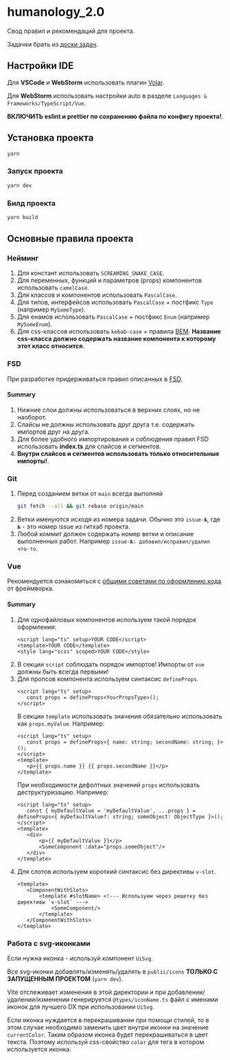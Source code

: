 # humanology_2.0

Свод правил и рекомендаций для проекта.

Задачки брать из [доски задач](https://github.com/users/ooonikpro/projects/6).

## Настройки IDE

Для **VSCode** и **WebStorm** использовать плагин [Volar](https://marketplace.visualstudio.com/items?itemName=Vue.volar).

Для **WebStorm** использовать настройки auto в разделе `Languages & Frameworks/TypeScript/Vue`.

**ВКЛЮЧИТЬ eslint и prettier по сохранению файла по конфигу проекта!**.

## Установка проекта

```sh
yarn
```

### Запуск проекта

```sh
yarn dev
```

### Билд проекта

```sh
yarn build
```

## Основные правила проекта

### Нейминг
1) Для констант использовать `SCREAMING_SNAKE_CASE`.
2) Для переменных, функций и параметров (props) компонентов использовать `camelCase`.
3) Для классов и компонентов использовать `PascalCase`.
4) Для типов, интерфейсов использовать `PascalCase` + постфикс `Type` (например `MySomeType`).
5) Для енамов использовать `PascalCase` + постфикс `Enum` (например `MySomeEnum`).
6) Для css-классов использовать `kebab-case` + правила [BEM](https://ru.bem.info/methodology/quick-start/). **Название css-класса должно содержать название компонента к которому этот класс относится.**

### FSD
При разработке придерживаться правил описанных в [FSD](https://feature-sliced.design/ru/docs/get-started/overview#concepts).
#### Summary
1) Нижние слои должны использоваться в верхних слоях, но не наоборот.
2) Слайсы не должны использовать друг друга т.е. содержать импортов друг на друга.
3) Для более удобного импортирования и соблюдения правил FSD использовать **index.ts** для слайсов и сегментов.
4) **Внутри слайсов и сегментов использовать только относительные импорты!**.

### Git
1) Перед созданием ветки от `main` всегда выполняй
    ```sh
    git fetch --all && git rebase origin/main
    ```
2) Ветки именуются исходя из номера задачи. Обычно это `issue-№`, где `№` - это номер issue из гитхаб проекта.
3) Любой коммит должен содержать номер ветки и описание выполненных работ. Например `issue-№: добавил/исправил/удалил что-то`.

### Vue
Рекомендуется ознакомиться с [общими советами по оформлению кода](https://ru.vuejs.org/style-guide/) от фреймворка.
#### Summary
1) Для однофайловых компонентов используем такой порядок оформления:
    ```vue
    <script lang="ts" setup>YOUR CODE</script>
    <template>YOUR CODE</template>
    <style lang="scss" scoped>YOUR CODE</style>
    ```
2) В секции `script` соблюдать порядок импортов! Импорты от `vue` должны быть всегда первыми!
3) Для пропсов компонента используем синтаксис `defineProps`.
    ```vue
   <script lang="ts" setup>
       const props = defineProps<YourPropsType>();
   </script>
   ```
   В секции `template` использовать значения обязательно использовать как `props.myValue`. Например:
    ```vue
   <script lang="ts" setup>
       const props = defineProps<{ name: string; secondName: string; }>();
   </script>
   <template>
       <p>{{ props.name }} {{ props.secondName }}</p>
   </template>
   ```
   При необходимости дефолтных значений `props` использовать деструктуризацию. Например:
    ```vue
   <script lang="ts" setup>
       const { myDefaultValue = 'myDefaultValue', ...props } = defineProps<{ myDefaultValue?: string; someObject: ObjectType }>();
   </script>
   <template>
       <div>
           <p>{{ myDefaultValue }}</p> 
           <SomeComponent :data="props.someObject"/>
       </div>
   </template>
    ```
4) Для слотов используем короткий синтаксис без директивы `v-slot`.
    ```vue
   <template>
       <ComponentWithSlots>
           <template #slotName> <!--- Используем через решетку без директивы `v-slot` --->
               <SomeComponent/>
           </template>
       </ComponentWithSlots>
   </template>
    ```
### Работа с svg-иконками
Если нужна иконка - используй компонент `UiSvg`.

Все svg-иконки добавлять/изменять/удалять в `public/icons` **ТОЛЬКО С ЗАПУЩЕННЫМ ПРОЕКТОМ** (`yarn dev`).

Vite отслеживает изменения в этой директории и при добавлении/удалении/изменении генерируется `@types/iconName.ts` файл с именами иконок для лучшего DX при использовании `UiSvg`.

Если иконка нуждается в перекрашивании при помощи стилей, то в этом случае необходимо заменить цвет внутри иконки на значение `currentColor`.
Таким образом иконка будет перекрашиваться в цвет текста. Поэтому используй css-свойство `color` для тега в котором используется иконка.
